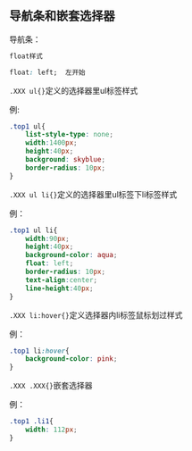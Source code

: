 ## 导航条和嵌套选择器


导航条：

```css
float样式

float: left;  左开始
```

`.XXX ul{}`定义的选择器里ul标签样式

例:

```css
.top1 ul{
    list-style-type: none;
    width:1400px;
    height:40px;
    background: skyblue;
    border-radius: 10px;
}
```

`.XXX ul li{}`定义的选择器里ul标签下li标签样式

例：
```css
.top1 ul li{
    width:90px;
    height:40px;
    background-color: aqua;
    float: left;
    border-radius: 10px;
    text-align:center;
    line-height:40px;
}
```

`.XXX li:hover{}`定义选择器内li标签鼠标划过样式

例：
```css
.top1 li:hover{
    background-color: pink;
}
```
`.XXX .XXX{}`嵌套选择器

例：
```css
.top1 .li1{
    width: 112px;
}
```




